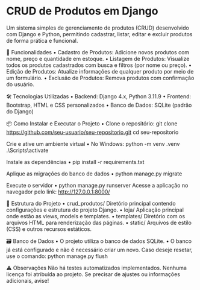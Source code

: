 # CRUD de Produtos em Django
Um sistema simples de gerenciamento de produtos (CRUD) desenvolvido com Django e Python, permitindo cadastrar, listar, editar e excluir produtos de forma prática e funcional.

🚀 Funcionalidades
  • Cadastro de Produtos: Adicione novos produtos com nome, preço e quantidade em estoque.
  • Listagem de Produtos: Visualize todos os produtos cadastrados com busca e filtros (por nome ou preço).
  • Edição de Produtos: Atualize informações de qualquer produto por meio de um formulário.
  • Exclusão de Produtos: Remova produtos com confirmação do usuário.
  
🛠️ Tecnologias Utilizadas
  • Backend: Django 4.x, Python 3.11.9
  • Frontend: Bootstrap, HTML e CSS personalizados
  • Banco de Dados: SQLite (padrão do Django)
  
📦 Como Instalar e Executar o Projeto
  • Clone o repositório: 
    git clone https://github.com/seu-usuario/seu-repositorio.git
    cd seu-repositorio
    
Crie e ative um ambiente virtual
  • No Windows:
      python -m venv .venv
      .\Scripts\activate
      
Instale as dependências
  • pip install -r requirements.txt
  
Aplique as migrações do banco de dados
  • python manage.py migrate

Execute o servidor
  • python manage.py runserver
  Acesse a aplicação no navegador pelo link: http://127.0.0.1:8000/

📁 Estrutura do Projeto
• crud_produtos/
Diretório principal contendo configurações e estrutura do projeto Django.
• loja/
Aplicação principal onde estão as views, models e templates.
• templates/
Diretório com os arquivos HTML para renderização das páginas.
• static/
Arquivos de estilo (CSS) e outros recursos estáticos.

🗃️ Banco de Dados
• O projeto utiliza o banco de dados SQLite.
• O banco já está configurado e não é necessário criar um novo. Caso deseje resetar, use o comando:
    python manage.py flush

⚠️ Observações
Não há testes automatizados implementados.
Nenhuma licença foi atribuída ao projeto.
Se precisar de ajustes ou informações adicionais, avise!
